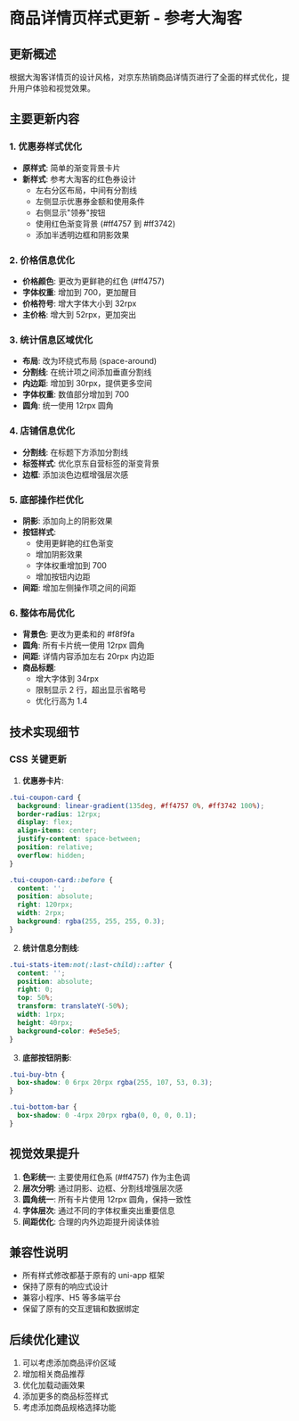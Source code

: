 # 商品详情页样式更新 - 参考大淘客

## 更新概述

根据大淘客详情页的设计风格，对京东热销商品详情页进行了全面的样式优化，提升用户体验和视觉效果。

## 主要更新内容

### 1. 优惠券样式优化
- **原样式**: 简单的渐变背景卡片
- **新样式**: 参考大淘客的红色券设计
  - 左右分区布局，中间有分割线
  - 左侧显示优惠券金额和使用条件
  - 右侧显示"领券"按钮
  - 使用红色渐变背景 (#ff4757 到 #ff3742)
  - 添加半透明边框和阴影效果

### 2. 价格信息优化
- **价格颜色**: 更改为更鲜艳的红色 (#ff4757)
- **字体权重**: 增加到 700，更加醒目
- **价格符号**: 增大字体大小到 32rpx
- **主价格**: 增大到 52rpx，更加突出

### 3. 统计信息区域优化
- **布局**: 改为环绕式布局 (space-around)
- **分割线**: 在统计项之间添加垂直分割线
- **内边距**: 增加到 30rpx，提供更多空间
- **字体权重**: 数值部分增加到 700
- **圆角**: 统一使用 12rpx 圆角

### 4. 店铺信息优化
- **分割线**: 在标题下方添加分割线
- **标签样式**: 优化京东自营标签的渐变背景
- **边框**: 添加淡色边框增强层次感

### 5. 底部操作栏优化
- **阴影**: 添加向上的阴影效果
- **按钮样式**: 
  - 使用更鲜艳的红色渐变
  - 增加阴影效果
  - 字体权重增加到 700
  - 增加按钮内边距
- **间距**: 增加左侧操作项之间的间距

### 6. 整体布局优化
- **背景色**: 更改为更柔和的 #f8f9fa
- **圆角**: 所有卡片统一使用 12rpx 圆角
- **间距**: 详情内容添加左右 20rpx 内边距
- **商品标题**: 
  - 增大字体到 34rpx
  - 限制显示 2 行，超出显示省略号
  - 优化行高为 1.4

## 技术实现细节

### CSS 关键更新

1. **优惠券卡片**:
```css
.tui-coupon-card {
  background: linear-gradient(135deg, #ff4757 0%, #ff3742 100%);
  border-radius: 12rpx;
  display: flex;
  align-items: center;
  justify-content: space-between;
  position: relative;
  overflow: hidden;
}

.tui-coupon-card::before {
  content: '';
  position: absolute;
  right: 120rpx;
  width: 2rpx;
  background: rgba(255, 255, 255, 0.3);
}
```

2. **统计信息分割线**:
```css
.tui-stats-item:not(:last-child)::after {
  content: '';
  position: absolute;
  right: 0;
  top: 50%;
  transform: translateY(-50%);
  width: 1rpx;
  height: 40rpx;
  background-color: #e5e5e5;
}
```

3. **底部按钮阴影**:
```css
.tui-buy-btn {
  box-shadow: 0 6rpx 20rpx rgba(255, 107, 53, 0.3);
}

.tui-bottom-bar {
  box-shadow: 0 -4rpx 20rpx rgba(0, 0, 0, 0.1);
}
```

## 视觉效果提升

1. **色彩统一**: 主要使用红色系 (#ff4757) 作为主色调
2. **层次分明**: 通过阴影、边框、分割线增强层次感
3. **圆角统一**: 所有卡片使用 12rpx 圆角，保持一致性
4. **字体层次**: 通过不同的字体权重突出重要信息
5. **间距优化**: 合理的内外边距提升阅读体验

## 兼容性说明

- 所有样式修改都基于原有的 uni-app 框架
- 保持了原有的响应式设计
- 兼容小程序、H5 等多端平台
- 保留了原有的交互逻辑和数据绑定

## 后续优化建议

1. 可以考虑添加商品评价区域
2. 增加相关商品推荐
3. 优化加载动画效果
4. 添加更多的商品标签样式
5. 考虑添加商品规格选择功能

